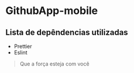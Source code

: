 # GithubApp-mobile

## Lista de depêndencias utilizadas

* Prettier
* Eslint

> Que a força esteja com você
